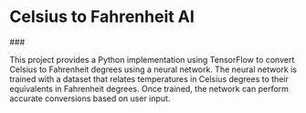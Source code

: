 <h1 align="left">Celsius to Fahrenheit AI</h1>
###
<p align="left">This project provides a Python implementation using TensorFlow to convert Celsius to Fahrenheit degrees using a neural network. The neural network is trained with a dataset that relates temperatures in Celsius degrees to their equivalents in Fahrenheit degrees. Once trained, the network can perform accurate conversions based on user input.</p>
